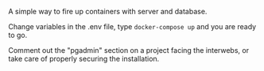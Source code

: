 A simple way to fire up containers with server and database.

Change variables in the .env file, type `docker-compose up` and you are ready to go.

Comment out the "pgadmin" section on a project facing the interwebs, or take care of properly securing the installation.
